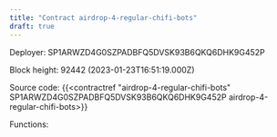 ```yaml
---
title: "Contract airdrop-4-regular-chifi-bots"
draft: true
---
```

Deployer: SP1ARWZD4G0SZPADBFQ5DVSK93B6QKQ6DHK9G452P


 



Block height: 92442 (2023-01-23T16:51:19.000Z)

Source code: {{<contractref "airdrop-4-regular-chifi-bots" SP1ARWZD4G0SZPADBFQ5DVSK93B6QKQ6DHK9G452P airdrop-4-regular-chifi-bots>}}

Functions:


